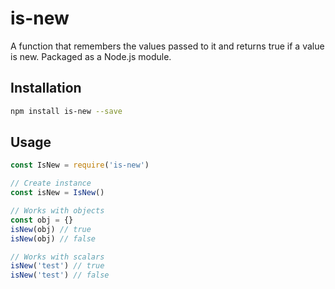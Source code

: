 # is-new

A function that remembers the values passed to it and returns true if a value is new. Packaged as a Node.js module.

## Installation

```bash
npm install is-new --save
```

## Usage

```javascript
const IsNew = require('is-new')

// Create instance
const isNew = IsNew()

// Works with objects
const obj = {}
isNew(obj) // true
isNew(obj) // false

// Works with scalars
isNew('test') // true
isNew('test') // false
```
